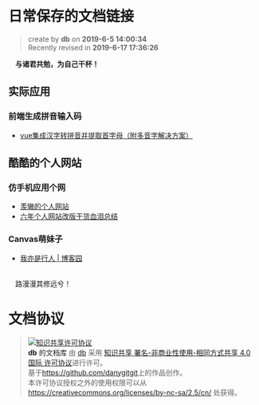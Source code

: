 日常保存的文档链接
===

> create by **db** on **2019-6-5 14:00:34**   
> Recently revised in **2019-6-17 17:36:26**

&emsp;**与诸君共勉，为自己干杯！**

## 实际应用

### 前端生成拼音输入码
*  [vue集成汉字转拼音并提取首字母（附多音字解决方案）](https://blog.csdn.net/QiaoRui_/article/details/88954147)

## 酷酷的个人网站

### 仿手机应用个网

* [羡辙的个人网站](http://zhangwenli.com/?ref=cal19)
* [六年个人网站改版干货血泪总结](https://zhuanlan.zhihu.com/p/69314167)

### Canvas萌妹子

* [我亦是行人 | 博客园](https://www.cnblogs.com/wtzl/p/10028677.html)

<br>
&emsp;路漫漫其修远兮！

# 文档协议 
> <a rel="license" href="http://creativecommons.org/licenses/by-nc-sa/4.0/"><img alt="知识共享许可协议" style="border-width:0" src="https://i.creativecommons.org/l/by-nc-sa/4.0/88x31.png" /></a><br /><a xmlns:dct="http://purl.org/dc/terms/" property="dct:title">**db** 的文档库</a> 由 <a xmlns:cc="http://creativecommons.org/ns#" href="db" property="cc:attributionName" rel="cc:attributionURL">db</a> 采用 <a rel="license" href="http://creativecommons.org/licenses/by-nc-sa/4.0/">知识共享 署名-非商业性使用-相同方式共享 4.0 国际 许可协议</a>进行许可。<br />基于<a xmlns:dct="http://purl.org/dc/terms/" href="https://github.com/danygitgit" rel="dct:source">https://github.com/danygitgit</a>上的作品创作。<br />本许可协议授权之外的使用权限可以从 <a xmlns:cc="http://creativecommons.org/ns#" href="https://creativecommons.org/licenses/by-nc-sa/2.5/cn/" rel="cc:morePermissions">https://creativecommons.org/licenses/by-nc-sa/2.5/cn/</a> 处获得。